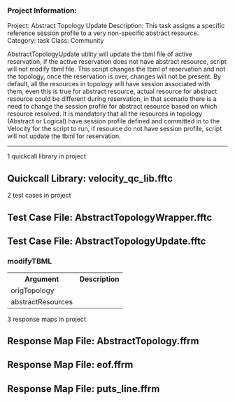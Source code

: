 ### Project Information:
Project: Abstract Topology Update
Description: This task assigns a specific reference session profile to a very non-specific abstract resource.
Category: task
Class: Community

AbstractTopologyUpdate utility will update the tbml file of active reservation, if the active reservation does not have abstract resource, script will not modify tbml file. This script changes the tbml of reservation and not the topology, once the reservation is over, changes will not be present.  By default, all the resources in topology will have session associated with them, even this is true for abstract resource, actual resource for abstract resource could be different during reservation, in that scenario there is a need to change the session profile for abstract resource based on which resource resolved. It is mandatory that all the resources in topology (Abstract or Logical) have session profile defined and committed in to the Velocity for the script to run, if resource do not have session profile, script will not update the tbml for reservation.

 ----
1 quickcall library in project
## Quickcall Library: velocity_qc_lib.fftc
2 test cases in project
## Test Case File: AbstractTopologyWrapper.fftc
## Test Case File: AbstractTopologyUpdate.fftc
### modifyTBML
<table><tr><th>Argument</th><th>Description</th></tr>
<tr><td>origTopology</td><tr></tr>
<tr><td>abstractResources</td><tr></tr></table>

3 response maps in project
## Response Map File: AbstractTopology.ffrm
## Response Map File: eof.ffrm
## Response Map File: puts_line.ffrm